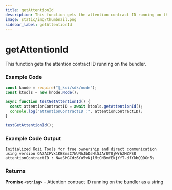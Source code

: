 ```yaml
---
title: getAttentionId
description: This function gets the attention contract ID running on the bundler.
image: static/img/thumbnail.png
sidebar_label: getAttentionId
---
```


# getAttentionId

This function gets the attention contract ID running on the bundler.

### Example Code

```javascript
const knode = require("@_koi/sdk/node");
const ktools = new knode.Node();

async function testGetAttentionId() {
  const attentionContractID = await ktools.getAttentionId();
  console.log("attentionContractID :", attentionContractID);
}

testGetAttentionId();
```

### Example Code Output

```
Initialized Koii Tools for true ownership and direct communication using version QA7AIFVx1KBBmzC7WUNhJbDsHlSJArUT0jWrhZMZPS8
attentionContractID : NwaSMGCdz6Yu5vNjlMtCNBmfEkjYfT-dfYkbQQDGn5s
```

### Returns

**Promise `<string>`** - Attention contract ID running on the bundler as a string
